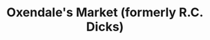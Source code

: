 ---
title: "Oxendale's Market (formerly R.C. Dicks)"
url: /west-saint-paul/oxendales-market-formerly-r-c-dicks/
shop: Supermarkt
---